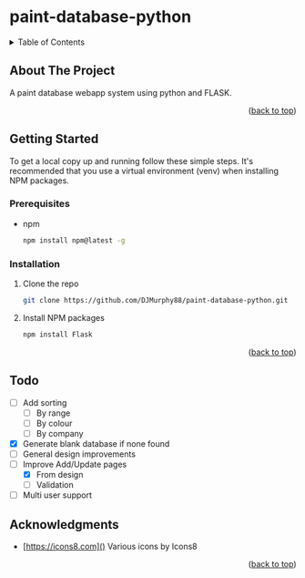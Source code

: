 # paint-database-python

<!-- TABLE OF CONTENTS -->
<details>
  <summary>Table of Contents</summary>
  <ol>
    <li>
      <a href="#about-the-project">About The Project</a>
    </li>
    <li>
      <a href="#getting-started">Getting Started</a>
      <ul>
        <li><a href="#prerequisites">Prerequisites</a></li>
        <li><a href="#installation">Installation</a></li>
      </ul>
    </li>
    <li><a href="#todo">Todo</a></li>
    <li><a href="#acknowledgments">Acknowledgments</a></li>
  </ol>
</details>


<!-- ABOUT THE PROJECT -->
## About The Project

A paint database webapp system using python and FLASK.

<p align="right">(<a href="#top">back to top</a>)</p>


<!-- GETTING STARTED -->
## Getting Started

To get a local copy up and running follow these simple steps. 
It's recommended that you use a virtual environment (venv) when installing NPM packages.

### Prerequisites

* npm
  ```sh
  npm install npm@latest -g
  ```

### Installation

1. Clone the repo
   ```sh
   git clone https://github.com/DJMurphy88/paint-database-python.git
   ```

2. Install NPM packages
   ```sh
   npm install Flask
   ```

<p align="right">(<a href="#top">back to top</a>)</p>


<!-- TODO -->
## Todo

- [ ] Add sorting
  - [ ] By range
  - [ ] By colour
  - [ ] By company
- [x] Generate blank database if none found
- [ ] General design improvements
- [ ] Improve Add/Update pages
    - [x] From design
    - [ ] Validation
- [ ] Multi user support

<!-- ACKNOWLEDGMENTS -->
## Acknowledgments

* [https://icons8.com]() Various icons by Icons8


<p align="right">(<a href="#top">back to top</a>)</p>

